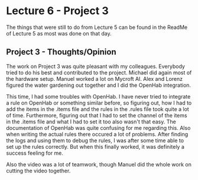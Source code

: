 # Lecture 6 - Project 3
The things that were still to do from Lecture 5 can be found in the ReadMe of Lecture 5 as most was done on that day.

## Project 3 - Thoughts/Opinion
The work on Project 3 was quite pleasant with my colleagues. Everybody tried to do his best and contributed to the project. Michael did again most of the hardware setup. Manuel worked a lot on Mycroft AI. Alex and Lorenz figured the water gardening out together and I did the OpenHab integration.

This time, I had some troubles with OpenHab. I have never tried to integrate a rule on OpenHab or something similar before, so figuring out, how I had to add the items in the .items file and the rules in the .rules file took quite a lot of time. Furthermore, figuring out that I had to set the channel of the items in the .items file and what I had to set it too also wasn't that easy. The documentation of OpenHab was quite confusing for me regarding this. Also when writing the actual rules there occured a lot of problems. After finding the logs and using them to debug the rules, I was after some time able to set up the rules correctly. But when this finally worked, it was definitely a success feeling for me.

Also the video was a lot of teamwork, though Manuel did the whole work on cutting the video together.